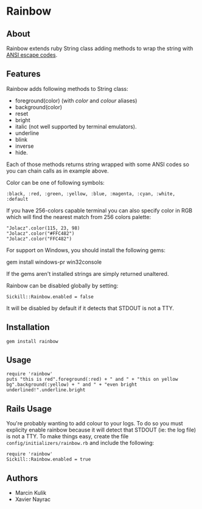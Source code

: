 Rainbow
=======

About
-----

Rainbow extends ruby String class adding methods to wrap the string with [ANSI escape codes](http://en.wikipedia.org/wiki/ANSI_escape_code).

Features
--------

Rainbow adds following methods to String class:

* foreground(color) (with _color_ and _colour_ aliases)
* background(color)
* reset
* bright
* italic (not well supported by terminal emulators).
* underline
* blink
* inverse
* hide.

Each of those methods returns string wrapped with some ANSI codes so you can chain calls as in example above.

Color can be one of following symbols:

    :black, :red, :green, :yellow, :blue, :magenta, :cyan, :white, :default

If you have 256-colors capable terminal you can also specify color in RGB which will find the nearest match from 256 colors palette: 

    "Jolacz".color(115, 23, 98)
    "Jolacz".color("#FFC482")
    "Jolacz".color("FFC482")

For support on Windows, you should install the following gems:

  gem install windows-pr win32console

If the gems aren't installed strings are simply returned unaltered.

Rainbow can be disabled globally by setting:

    Sickill::Rainbow.enabled = false

It will be disabled by default if it detects that STDOUT is not a TTY.

Installation
------------

    gem install rainbow

Usage
-----

    require 'rainbow'
    puts "this is red".foreground(:red) + " and " + "this on yellow bg".background(:yellow) + " and " + "even bright underlined!".underline.bright

Rails Usage
-----------

You're probably wanting to add colour to your logs. To do so you must explicity enable rainbow because it will detect that STDOUT (ie: the log file) is not a TTY.
To make things easy, create the file `config/initializers/rainbow.rb` and include the following:

    require 'rainbow'
    Sickill::Rainbow.enabled = true

Authors
-------

* Marcin Kulik
* Xavier Nayrac

